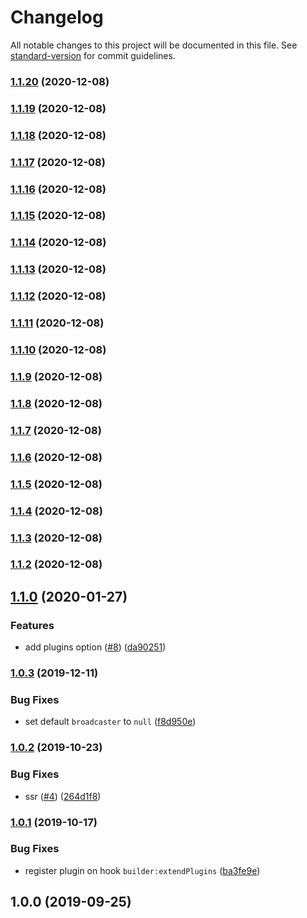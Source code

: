 # Changelog

All notable changes to this project will be documented in this file. See [standard-version](https://github.com/conventional-changelog/standard-version) for commit guidelines.

### [1.1.20](https://github.com/strangetin/laravel-echo/compare/v1.1.19...v1.1.20) (2020-12-08)

### [1.1.19](https://github.com/strangetin/laravel-echo/compare/v1.1.18...v1.1.19) (2020-12-08)

### [1.1.18](https://github.com/strangetin/laravel-echo/compare/v1.1.17...v1.1.18) (2020-12-08)

### [1.1.17](https://github.com/strangetin/laravel-echo/compare/v1.1.16...v1.1.17) (2020-12-08)

### [1.1.16](https://github.com/strangetin/laravel-echo/compare/v1.1.15...v1.1.16) (2020-12-08)

### [1.1.15](https://github.com/strangetin/laravel-echo/compare/v1.1.14...v1.1.15) (2020-12-08)

### [1.1.14](https://github.com/strangetin/laravel-echo/compare/v1.1.13...v1.1.14) (2020-12-08)

### [1.1.13](https://github.com/strangetin/laravel-echo/compare/v1.1.12...v1.1.13) (2020-12-08)

### [1.1.12](https://github.com/strangetin/laravel-echo/compare/v1.1.11...v1.1.12) (2020-12-08)

### [1.1.11](https://github.com/strangetin/laravel-echo/compare/v1.1.10...v1.1.11) (2020-12-08)

### [1.1.10](https://github.com/strangetin/laravel-echo/compare/v1.1.9...v1.1.10) (2020-12-08)

### [1.1.9](https://github.com/strangetin/laravel-echo/compare/v1.1.8...v1.1.9) (2020-12-08)

### [1.1.8](https://github.com/strangetin/laravel-echo/compare/v1.1.7...v1.1.8) (2020-12-08)

### [1.1.7](https://github.com/strangetin/laravel-echo/compare/v1.1.6...v1.1.7) (2020-12-08)

### [1.1.6](https://github.com/strangetin/laravel-echo/compare/v1.1.5...v1.1.6) (2020-12-08)

### [1.1.5](https://github.com/strangetin/laravel-echo/compare/v1.1.4...v1.1.5) (2020-12-08)

### [1.1.4](https://github.com/strangetin/laravel-echo/compare/v1.1.3...v1.1.4) (2020-12-08)

### [1.1.3](https://github.com/strangetin/laravel-echo/compare/v1.1.2...v1.1.3) (2020-12-08)

### [1.1.2](https://github.com/strangetin/laravel-echo/compare/v1.1.0...v1.1.2) (2020-12-08)

## [1.1.0](https://github.com/nuxt-community/laravel-echo/compare/v1.0.3...v1.1.0) (2020-01-27)


### Features

* add plugins option ([#8](https://github.com/nuxt-community/laravel-echo/issues/8)) ([da90251](https://github.com/nuxt-community/laravel-echo/commit/da90251))

### [1.0.3](https://github.com/nuxt-community/laravel-echo/compare/v1.0.2...v1.0.3) (2019-12-11)


### Bug Fixes

* set default `broadcaster` to `null` ([f8d950e](https://github.com/nuxt-community/laravel-echo/commit/f8d950e))

### [1.0.2](https://github.com/nuxt-community/laravel-echo/compare/v1.0.1...v1.0.2) (2019-10-23)


### Bug Fixes

* ssr ([#4](https://github.com/nuxt-community/laravel-echo/issues/4)) ([264d1f8](https://github.com/nuxt-community/laravel-echo/commit/264d1f8))

### [1.0.1](https://github.com/nuxt-community/laravel-echo/compare/v1.0.0...v1.0.1) (2019-10-17)


### Bug Fixes

* register plugin on hook `builder:extendPlugins` ([ba3fe9e](https://github.com/nuxt-community/laravel-echo/commit/ba3fe9e))

## 1.0.0 (2019-09-25)
